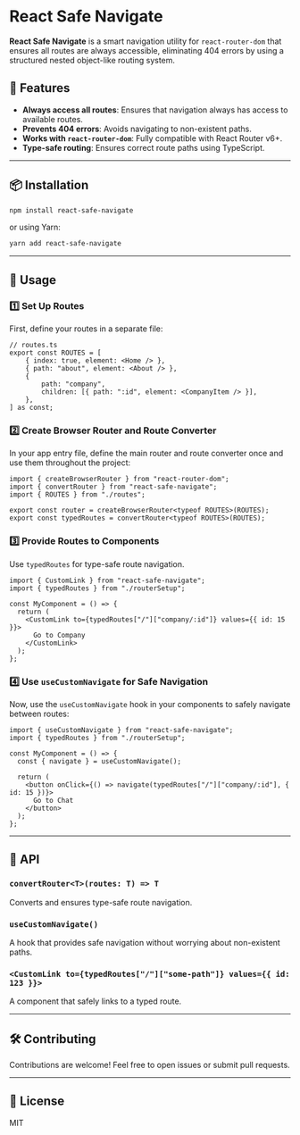 # React Safe Navigate

**React Safe Navigate** is a smart navigation utility for `react-router-dom` that ensures all routes are always accessible, eliminating 404 errors by using a structured nested object-like routing system.

## 🚀 Features
- **Always access all routes**: Ensures that navigation always has access to available routes.
- **Prevents 404 errors**: Avoids navigating to non-existent paths.
- **Works with `react-router-dom`**: Fully compatible with React Router v6+.
- **Type-safe routing**: Ensures correct route paths using TypeScript.

---

## 📦 Installation

```sh
npm install react-safe-navigate
```

or using Yarn:

```sh
yarn add react-safe-navigate
```

---

## 🚀 Usage

### 1️⃣ Set Up Routes

First, define your routes in a separate file:

```tsx
// routes.ts
export const ROUTES = [
    { index: true, element: <Home /> },
    { path: "about", element: <About /> },
    {
        path: "company",
        children: [{ path: ":id", element: <CompanyItem /> }],
    },
] as const;
```

### 2️⃣ Create Browser Router and Route Converter

In your app entry file, define the main router and route converter once and use them throughout the project:

```tsx
import { createBrowserRouter } from "react-router-dom";
import { convertRouter } from "react-safe-navigate";
import { ROUTES } from "./routes";

export const router = createBrowserRouter<typeof ROUTES>(ROUTES);
export const typedRoutes = convertRouter<typeof ROUTES>(ROUTES);
```

### 3️⃣ Provide Routes to Components

Use `typedRoutes` for type-safe route navigation.

```tsx
import { CustomLink } from "react-safe-navigate";
import { typedRoutes } from "./routerSetup";

const MyComponent = () => {
  return (
    <CustomLink to={typedRoutes["/"]["company/:id"]} values={{ id: 15 }}>
      Go to Company
    </CustomLink>
  );
};
```

### 4️⃣ Use `useCustomNavigate` for Safe Navigation

Now, use the `useCustomNavigate` hook in your components to safely navigate between routes:

```tsx
import { useCustomNavigate } from "react-safe-navigate";
import { typedRoutes } from "./routerSetup";

const MyComponent = () => {
  const { navigate } = useCustomNavigate();

  return (
    <button onClick={() => navigate(typedRoutes["/"]["company/:id"], { id: 15 })}>
      Go to Chat
    </button>
  );
};
```

---

## 🔧 API

### `convertRouter<T>(routes: T) => T`
Converts and ensures type-safe route navigation.

### `useCustomNavigate()`
A hook that provides safe navigation without worrying about non-existent paths.

### `<CustomLink to={typedRoutes["/"]["some-path"]} values={{ id: 123 }}>`
A component that safely links to a typed route.

---

## 🛠️ Contributing
Contributions are welcome! Feel free to open issues or submit pull requests.

---

## 📜 License
MIT

